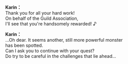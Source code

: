 # 

  
**Karin：**  
Thank you for all your hard work!  
On behalf of the Guild Association,  
I'll see that you're handsomely rewarded! ♪  
  
**Karin：**  
...Oh dear. It seems another, still more powerful monster  
has been spotted.  
 Can I ask you to continue with your quest?  
Do try to be careful in the challenges that lie ahead...  

